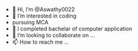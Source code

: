 - 👋 Hi, I’m @Aswathy0022
- 👀 I’m interested in coding
- pursuing MCA
- 🌱 I completed bachelar of computer application
- 💞️ I’m looking to collaborate on ...
- 📫 How to reach me ...

<!---
Aswathy0022/Aswathy0022 is a ✨ special ✨ repository because its `README.md` (this file) appears on your GitHub profile.
You can click the Preview link to take a look at your changes.
--->
